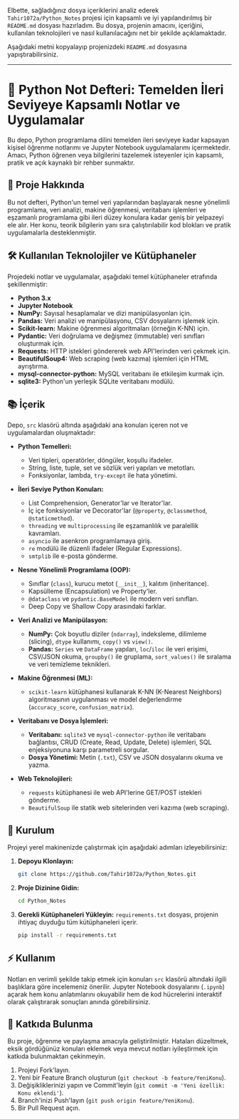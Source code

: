 Elbette, sağladığınız dosya içeriklerini analiz ederek `Tahir1072a/Python_Notes` projesi için kapsamlı ve iyi yapılandırılmış bir `README.md` dosyası hazırladım. Bu dosya, projenin amacını, içeriğini, kullanılan teknolojileri ve nasıl kullanılacağını net bir şekilde açıklamaktadır.

Aşağıdaki metni kopyalayıp projenizdeki `README.md` dosyasına yapıştırabilirsiniz.

---

# 🐍 Python Not Defteri: Temelden İleri Seviyeye Kapsamlı Notlar ve Uygulamalar

Bu depo, Python programlama dilini temelden ileri seviyeye kadar kapsayan kişisel öğrenme notlarımı ve Jupyter Notebook uygulamalarımı içermektedir. Amacı, Python öğrenen veya bilgilerini tazelemek isteyenler için kapsamlı, pratik ve açık kaynaklı bir rehber sunmaktır.

## 🚀 Proje Hakkında

Bu not defteri, Python'un temel veri yapılarından başlayarak nesne yönelimli programlama, veri analizi, makine öğrenmesi, veritabanı işlemleri ve eşzamanlı programlama gibi ileri düzey konulara kadar geniş bir yelpazeyi ele alır. Her konu, teorik bilgilerin yanı sıra çalıştırılabilir kod blokları ve pratik uygulamalarla desteklenmiştir.

## 🛠️ Kullanılan Teknolojiler ve Kütüphaneler

Projedeki notlar ve uygulamalar, aşağıdaki temel kütüphaneler etrafında şekillenmiştir:

* **Python 3.x**
* **Jupyter Notebook**
* **NumPy:** Sayısal hesaplamalar ve dizi manipülasyonları için.
* **Pandas:** Veri analizi ve manipülasyonu, CSV dosyalarını işlemek için.
* **Scikit-learn:** Makine öğrenmesi algoritmaları (örneğin K-NN) için.
* **Pydantic:** Veri doğrulama ve değişmez (immutable) veri sınıfları oluşturmak için.
* **Requests:** HTTP istekleri göndererek web API'lerinden veri çekmek için.
* **BeautifulSoup4:** Web scraping (web kazıma) işlemleri için HTML ayrıştırma.
* **mysql-connector-python:** MySQL veritabanı ile etkileşim kurmak için.
* **sqlite3:** Python'un yerleşik SQLite veritabanı modülü.

## 📚 İçerik

Depo, `src` klasörü altında aşağıdaki ana konuları içeren not ve uygulamalardan oluşmaktadır:

* **Python Temelleri:**
    * Veri tipleri, operatörler, döngüler, koşullu ifadeler.
    * String, liste, tuple, set ve sözlük veri yapıları ve metotları.
    * Fonksiyonlar, lambda, `try-except` ile hata yönetimi.

* **İleri Seviye Python Konuları:**
    * List Comprehension, Generator'lar ve Iterator'lar.
    * İç içe fonksiyonlar ve Decorator'lar (`@property`, `@classmethod`, `@staticmethod`).
    * `threading` ve `multiprocessing` ile eşzamanlılık ve paralellik kavramları.
    * `asyncio` ile asenkron programlamaya giriş.
    * `re` modülü ile düzenli ifadeler (Regular Expressions).
    * `smtplib` ile e-posta gönderme.

* **Nesne Yönelimli Programlama (OOP):**
    * Sınıflar (`class`), kurucu metot (`__init__`), kalıtım (inheritance).
    * Kapsülleme (Encapsulation) ve Property'ler.
    * `@dataclass` ve `pydantic.BaseModel` ile modern veri sınıfları.
    * Deep Copy ve Shallow Copy arasındaki farklar.

* **Veri Analizi ve Manipülasyon:**
    * **NumPy:** Çok boyutlu diziler (`ndarray`), indeksleme, dilimleme (slicing), `dtype` kullanımı, `copy()` vs `view()`.
    * **Pandas:** `Series` ve `DataFrame` yapıları, `loc`/`iloc` ile veri erişimi, CSV/JSON okuma, `groupby()` ile gruplama, `sort_values()` ile sıralama ve veri temizleme teknikleri.

* **Makine Öğrenmesi (ML):**
    * `scikit-learn` kütüphanesi kullanarak K-NN (K-Nearest Neighbors) algoritmasının uygulanması ve model değerlendirme (`accuracy_score`, `confusion_matrix`).

* **Veritabanı ve Dosya İşlemleri:**
    * **Veritabanı:** `sqlite3` ve `mysql-connector-python` ile veritabanı bağlantısı, CRUD (Create, Read, Update, Delete) işlemleri, SQL enjeksiyonuna karşı parametreli sorgular.
    * **Dosya Yönetimi:** Metin (`.txt`), CSV ve JSON dosyalarını okuma ve yazma.

* **Web Teknolojileri:**
    * `requests` kütüphanesi ile web API'lerine GET/POST istekleri gönderme.
    * `BeautifulSoup` ile statik web sitelerinden veri kazıma (web scraping).

## 🚀 Kurulum

Projeyi yerel makinenizde çalıştırmak için aşağıdaki adımları izleyebilirsiniz:

1.  **Depoyu Klonlayın:**
    ```bash
    git clone https://github.com/Tahir1072a/Python_Notes.git
    ```

2.  **Proje Dizinine Gidin:**
    ```bash
    cd Python_Notes
    ```

3.  **Gerekli Kütüphaneleri Yükleyin:**
    `requirements.txt` dosyası, projenin ihtiyaç duyduğu tüm kütüphaneleri içerir.
    ```bash
    pip install -r requirements.txt
    ```

## ⚡ Kullanım

Notları en verimli şekilde takip etmek için konuları `src` klasörü altındaki ilgili başlıklara göre incelemeniz önerilir. Jupyter Notebook dosyalarını (`.ipynb`) açarak hem konu anlatımlarını okuyabilir hem de kod hücrelerini interaktif olarak çalıştırarak sonuçları anında görebilirsiniz.

## 🤝 Katkıda Bulunma

Bu proje, öğrenme ve paylaşma amacıyla geliştirilmiştir. Hataları düzeltmek, eksik gördüğünüz konuları eklemek veya mevcut notları iyileştirmek için katkıda bulunmaktan çekinmeyin.

1.  Projeyi Fork'layın.
2.  Yeni bir Feature Branch oluşturun (`git checkout -b feature/YeniKonu`).
3.  Değişikliklerinizi yapın ve Commit'leyin (`git commit -m 'Yeni özellik: Konu eklendi'`).
4.  Branch'inizi Push'layın (`git push origin feature/YeniKonu`).
5.  Bir Pull Request açın.